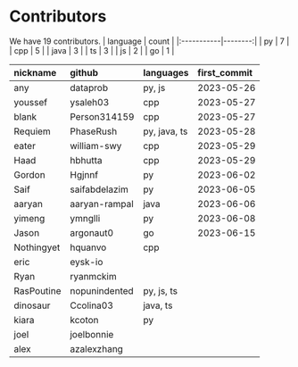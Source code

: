 # Contributors
We have 19 contributors.
| language   |   count |
|:-----------|--------:|
| py         |       7 |
| cpp        |       5 |
| java       |       3 |
| ts         |       3 |
| js         |       2 |
| go         |       1 |

| nickname   | github        | languages    | first_commit   |
|:-----------|:--------------|:-------------|:---------------|
| any        | dataprob      | py, js       | 2023-05-26     |
| youssef    | ysaleh03      | cpp          | 2023-05-27     |
| blank      | Person314159  | cpp          | 2023-05-27     |
| Requiem    | PhaseRush     | py, java, ts | 2023-05-28     |
| eater      | william-swy   | cpp          | 2023-05-29     |
| Haad       | hbhutta       | cpp          | 2023-05-29     |
| Gordon     | Hgjnnf        | py           | 2023-06-02     |
| Saif       | saifabdelazim | py           | 2023-06-05     |
| aaryan     | aaryan-rampal | java         | 2023-06-06     |
| yimeng     | ymnglli       | py           | 2023-06-08     |
| Jason      | argonaut0     | go           | 2023-06-15     |
| Nothingyet | hquanvo       | cpp          |                |
| eric       | eysk-io       |              |                |
| Ryan       | ryanmckim     |              |                |
| RasPoutine | nopunindented | py, js, ts   |                |
| dinosaur   | Ccolina03     | java, ts     |                |
| kiara      | kcoton        | py           |                |
| joel       | joelbonnie    |              |                |
| alex       | azalexzhang   |              |                |
